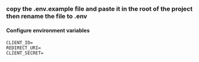 ### copy the .env.example file and paste it in the root of the project then rename the file to .env

#### Configure environment variables

```dotenv
CLIENT_ID=
REDIRECT_URI=
CLIENT_SECRET=
```